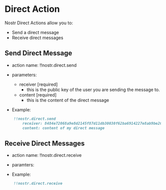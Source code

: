 # Direct Action

Nostr Direct Actions allow you to:

- Send a direct message
- Receive direct messages

## Send Direct Message

- action name: !!nostr.direct.send
- parameters:
  - receiver [required]
    - this is the public key of the user you are sending the message to.
  - content [required]
    - this is the content of the direct message

- Example:

```md
    !!nostr.direct.send
        receiver: 8484e72068a9e8d2145f87d11db30030f62ba6914227e8ab9be260515360ce30
        content: content of my direct message
```

## Receive Direct Messages

- action name: !!nostr.direct.receive
- paramters:

- Example:

```md
    !!nostr.direct.receive
```
